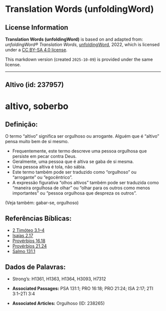 # Translation Words (unfoldingWord)

## License Information

**Translation Words (unfoldingWord)** is based on and adapted from: _unfoldingWord® Translation Words_, [unfoldingWord](https://unfoldingword.org/utw), 2022, which is licensed under a [CC BY-SA 4.0 license](https://creativecommons.org/licenses/by-sa/4.0/legalcode.en).

This markdown version (created `2025-10-09`) is provided under the same license.



--------------------------------

## Altivo (id: 237957)

altivo, soberbo
===============

Definição:
----------

O termo “altivo” significa ser orgulhoso ou arrogante. Alguém que é “altivo” pensa muito bem de si mesmo.

* Frequentemente, este termo descreve uma pessoa orgulhosa que persiste em pecar contra Deus.
* Geralmente, uma pessoa que é altiva se gaba de si mesma.
* Uma pessoa altiva é tola, não sábia.
* Este termo também pode ser traduzido como “orgulhoso” ou “arrogante” ou “egocêntrico”.
* A expressão figurativa “olhos altivos” também pode ser traduzida como “maneira orgulhosa de olhar” ou “olhar para os outros como menos importantes” ou “pessoa orgulhosa que despreza os outros”.

(Veja também: gabar\-se, orgulhoso)

Referências Bíblicas:
---------------------

* [2 Timóteo 3\.1–4](https://ref.ly/2Tim3:1-2Tim3:4)
* [Isaías 2\.17](https://ref.ly/Isa2:17)
* [Provérbios 16\.18](https://ref.ly/Prov16:18)
* [Provérbios 21\.24](https://ref.ly/Prov21:24)
* [Salmo 131\.1](https://ref.ly/Ps131:1)

Dados de Palavras:
------------------

* Strong’s: H1361, H1363, H1364, H3093, H7312

* **Associated Passages:** PSA 131:1; PRO 16:18; PRO 21:24; ISA 2:17; 2TI 3:1–2TI 3:4
* **Associated Articles:** Orgulhoso (ID: 238265)

